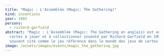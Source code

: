 ```yaml
---
title: "Magic : L'Assemblée (Magic: The Gathering)"
kind: inventions
year: 1993
persons:
  - richard-garfield
abstract: "Magic : L'Assemblée (Magic: The Gathering en anglais) est un jeu de
  cartes à jouer et à collectionner inventé par Richard Garfield en 1993. Il est
  souvent cité comme le jeu référence dans le monde des jeux de cartes à jouer."
image: /assets/images/events/magic_the_gathering.jpg
---
```

